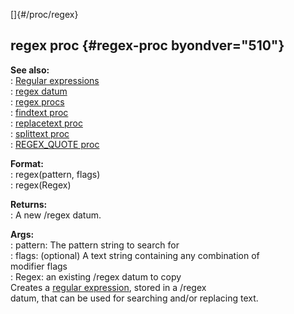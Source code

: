 []{#/proc/regex}    
## regex proc {#regex-proc byondver="510"}    
**See also:**    
:   [Regular expressions](/ref/%7Bnotes%7D/regex.md)    
:   [regex datum](/ref/regex.md)    
:   [regex procs](/ref/regex/proc.md)    
:   [findtext proc](/ref/proc/findtext.md)    
:   [replacetext proc](/ref/proc/replacetext.md)    
:   [splittext proc](/ref/proc/splittext.md)    
:   [REGEX_QUOTE proc](/ref/proc/REGEX_QUOTE.md)    
<!-- -->    
**Format:**    
:   regex(pattern, flags)    
:   regex(Regex)    
<!-- -->    
**Returns:**    
:   A new /regex datum.    
<!-- -->    
**Args:**    
:   pattern: The pattern string to search for    
:   flags: (optional) A text string containing any combination of    
    modifier flags    
:   Regex: an existing /regex datum to copy    
Creates a [regular expression](/ref/%7Bnotes%7D/regex.md), stored in a /regex    
datum, that can be used for searching and/or replacing text.  